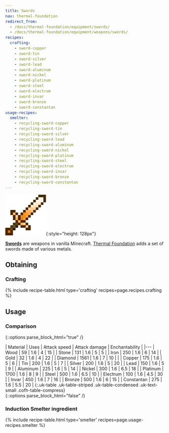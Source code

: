 ```yaml
---
title: Swords
nav: thermal-foundation
redirect_from:
  - /docs/thermal-foundation/equipment/swords/
  - /docs/thermal-foundation/equipment/weapons/swords/
recipes:
  crafting:
    - sword-copper
    - sword-tin
    - sword-silver
    - sword-lead
    - sword-aluminum
    - sword-nickel
    - sword-platinum
    - sword-steel
    - sword-electrum
    - sword-invar
    - sword-bronze
    - sword-constantan
usage-recipes:
  smelter:
    - recycling-sword-copper
    - recycling-sword-tin
    - recycling-sword-silver
    - recycling-sword-lead
    - recycling-sword-aluminum
    - recycling-sword-nickel
    - recycling-sword-platinum
    - recycling-sword-steel
    - recycling-sword-electrum
    - recycling-sword-invar
    - recycling-sword-bronze
    - recycling-sword-constantan
---
```


![Swords](/assets/images/thermal-foundation/swords.gif){:style="height: 128px"}


**[Swords](https://minecraft.gamepedia.com/Sword)** are weapons in vanilla
Minecraft. [Thermal Foundation](/docs/thermal-foundation/) adds a set of swords
made of various metals.


Obtaining
---------

### Crafting
{% include recipe-table.html type='crafting' recipes=page.recipes.crafting %}


Usage
-----

### Comparison
{::options parse_block_html="true" /}
<div class="uk-overflow-container">
| Material | Uses | Attack speed | Attack damage | Enchantability |
|---
| Wood | 59 | 1.6 | 4 | 15 |
| Stone | 131 | 1.6 | 5 | 5 |
| Iron | 250 | 1.6 | 6 | 14 |
| Gold | 32 | 1.6 | 4 | 22 |
| Diamond | 1561 | 1.6 | 7 | 10 |
|
| Copper | 175 | 1.6 | 5 | 6 |
| Tin | 200 | 1.6 | 5 | 7 |
| Silver | 200 | 1.6 | 5 | 20 |
| Lead | 150 | 1.6 | 5 | 9 |
| Aluminum | 225 | 1.6 | 5 | 14 |
| Nickel | 300 | 1.6 | 6.5 | 18 |
| Platinum | 1700 | 1.6 | 8 | 9 |
| Steel | 500 | 1.6 | 6.5 | 10 |
| Electrum | 100 | 1.6 | 4.5 | 30 |
| Invar | 450 | 1.6 | 7 | 16 |
| Bronze | 500 | 1.6 | 6 | 15 |
| Constantan | 275 | 1.6 | 5.5 | 20 |
{:.uk-table .uk-table-striped .uk-table-condensed .uk-text-small .cofh-table-compress}
</div>
{::options parse_block_html="false" /}

### Induction Smelter ingredient
{% include recipe-table.html type='smelter' recipes=page.usage-recipes.smelter %}
